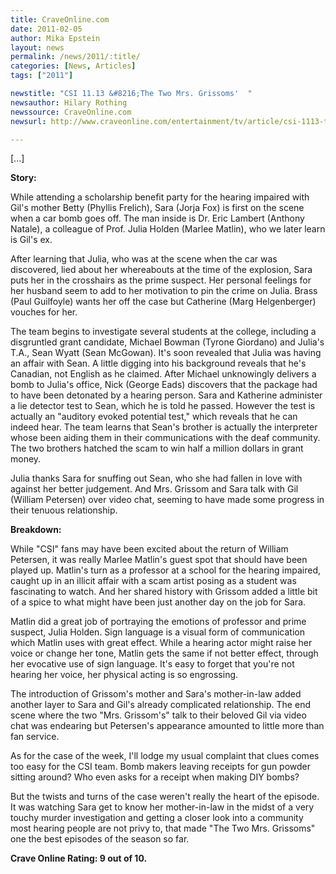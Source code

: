 ```yaml
---
title: CraveOnline.com
date: 2011-02-05
author: Mika Epstein
layout: news
permalink: /news/2011/:title/
categories: [News, Articles]
tags: ["2011"]

newstitle: "CSI 11.13 &#8216;The Two Mrs. Grissoms'  "
newsauthor: Hilary Rothing  
newssource: CraveOnline.com  
newsurl: http://www.craveonline.com/entertainment/tv/article/csi-1113-the-two-mrs-grissoms-123003  

---
```


[...]

**Story:**

While attending a scholarship benefit party for the hearing impaired with Gil's mother Betty (Phyllis Frelich), Sara (Jorja Fox) is first on the scene when a car bomb goes off. The man inside is Dr. Eric Lambert (Anthony Natale), a colleague of Prof. Julia Holden (Marlee Matlin), who we later learn is Gil's ex.

After learning that Julia, who was at the scene when the car was discovered, lied about her whereabouts at the time of the explosion, Sara puts her in the crosshairs as the prime suspect. Her personal feelings for her husband seem to add to her motivation to pin the crime on Julia. Brass (Paul Guilfoyle) wants her off the case but Catherine (Marg Helgenberger) vouches for her.

The team begins to investigate several students at the college, including a disgruntled grant candidate, Michael Bowman (Tyrone Giordano) and Julia's T.A., Sean Wyatt (Sean McGowan). It's soon revealed that Julia was having an affair with Sean. A little digging into his background reveals that he's Canadian, not English as he claimed. After Michael unknowingly delivers a bomb to Julia's office, Nick (George Eads) discovers that the package had to have been detonated by a hearing person. Sara and Katherine administer a lie detector test to Sean, which he is told he passed. However the test is actually an "auditory evoked potential test," which reveals that he can indeed hear. The team learns that Sean's brother is actually the interpreter whose been aiding them in their communications with the deaf community. The two brothers hatched the scam to win half a million dollars in grant money. 

Julia thanks Sara for snuffing out Sean, who she had fallen in love with against her better judgement. And Mrs. Grissom and Sara talk with Gil (William Petersen) over video chat, seeming to have made some progress in their tenuous relationship.

**Breakdown:**

While "CSI" fans may have been excited about the return of William Petersen, it was really Marlee Matlin's guest spot that should have been played up. Matlin's turn as a professor at a school for the hearing impaired, caught up in an illicit affair with a scam artist posing as a student was fascinating to watch. And her shared history with Grissom added a little bit of a spice to what might have been just another day on the job for Sara.

Matlin did a great job of portraying the emotions of professor and prime suspect, Julia Holden. Sign language is a visual form of communication which Matlin uses with great effect. While a hearing actor might raise her voice or change her tone, Matlin gets the same if not better effect, through her evocative use of sign language. It's easy to forget that you're not hearing her voice, her physical acting is so engrossing.

The introduction of Grissom's mother and Sara's mother-in-law added another layer to Sara and Gil's already complicated relationship. The end scene where the two "Mrs. Grissom's" talk to their beloved Gil via video chat was endearing but Petersen's appearance amounted to little more than fan service.

As for the case of the week, I'll lodge my usual complaint that clues comes too easy for the CSI team. Bomb makers leaving receipts for gun powder sitting around? Who even asks for a receipt when making DIY bombs? 

But the twists and turns of the case weren't really the heart of the episode. It was watching Sara get to know her mother-in-law in the midst of a very touchy murder investigation and getting a closer look into a community most hearing people are not privy to, that made "The Two Mrs. Grissoms" one the best episodes of the season so far.

**Crave Online Rating: 9 out of 10.**

